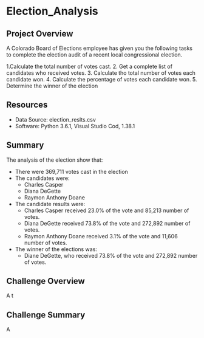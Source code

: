 # Election_Analysis

## Project Overview
A Colorado Board of Elections employee has given you the following tasks to complete the election audit of a recent local congressional election.

1.Calculate the total number of votes cast.
2. Get a complete list of candidates who received votes.
3. Calculate tho total number of votes each candidate won.
4. Calculate the percentage of votes each candidate won.
5. Determine the winner of the election

## Resources
- Data Source: election_reslts.csv
- Software: Python 3.6.1, Visual Studio Cod, 1.38.1

## Summary
The analysis of the election show that:
- There were 369,711 votes cast in the election
- The candidates were:
  - Charles Casper
  - Diana DeGette
  - Raymon Anthony Doane
- The candidate results were:
  - Charles Casper received 23.0% of the vote and 85,213 number of votes.
  - Diana DeGette received 73.8% of the vote and 272,892 number of votes.
  - Raymon Anthony Doane received 3.1% of the vote and 11,606 number of votes.
- The winner of the elections was:
  - Diane DeGette, who received 73.8% of the vote and 272,892 number of votes.

## Challenge Overview
A t

## Challenge Summary
A
